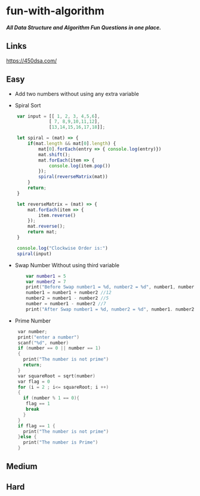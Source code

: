 # fun-with-algorithm
***All Data Structure and Algorithm Fun Questions in one place.***

## Links
https://450dsa.com/

## Easy

- Add two numbers without using any extra variable
 
- Spiral Sort
```javascript
    var input = [[ 1, 2, 3, 4,5,6], 
                [ 7, 8,9,10,11,12],  
                [13,14,15,16,17,18]];

    let spiral = (mat) => {
        if(mat.length && mat[0].length) {
            mat[0].forEach(entry => { console.log(entry)})
            mat.shift();
            mat.forEach(item => {
                console.log(item.pop())
            });
            spiral(reverseMatrix(mat))
        }
        return;
    }

    let reverseMatrix = (mat) => { 
        mat.forEach(item => { 
            item.reverse() 
        }); 
        mat.reverse(); 
        return mat; 
    }

    console.log("Clockwise Order is:")
    spiral(input)
  ```
- Swap Number Without using third variable
  ```swift
      var number1 = 5
      var number2 = 7
      print("Before Swap number1 = %d, number2 = %d", number1, number2)
      number1 = number1 + number2 //12
      number2 = number1 - number2 //5
      number = number1 - number2 //7
      print("After Swap number1 = %d, number2 = %d", number1. number2)
  ```
- Prime Number
  ```C++
   var number;
   print("enter a number")
   scanf("%d", number)
   if (number == 0 || number == 1)
   {
     print("The number is not prime")
     return;
   }
   var squareRoot = sqrt(number)
   var flag = 0 
   for (i = 2 ; i<= squareRoot; i ++)
   {
     if (number % 1 == 0){
      flag == 1
      break
     }
   }
   if flag == 1 {
     print("The number is not prime")
   }else {
     print("The number is Prime")
   }
  ```
## Medium

## Hard
